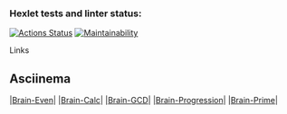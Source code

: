 ### Hexlet tests and linter status:
[![Actions Status](https://github.com/blacksmokezip/python-project-49/workflows/hexlet-check/badge.svg)](https://github.com/blacksmokezip/python-project-49/actions)
[![Maintainability](https://api.codeclimate.com/v1/badges/6ff1215b2e33d3d8e2d2/maintainability)](https://codeclimate.com/github/blacksmokezip/python-project-49/maintainability)

Links <h2>

Asciinema
----------------------------
|[Brain-Even](https://asciinema.org/a/kqNxorHRTnn5Mtq8KisK28U23)|
|[Brain-Calc](https://asciinema.org/a/0NlUX5UdlNvYTrB8m4mgLwkAl)|
|[Brain-GCD](https://asciinema.org/a/Xi2kg84N9yt1kSQ8b5Ox49tbz)|
|[Brain-Progression](https://asciinema.org/a/h0Q1n02eTcKMvnBHCNfCTXZ6G)|
|[Brain-Prime](https://asciinema.org/a/QRFpjFogQt6x8dFBhqDpWKvVm)|
